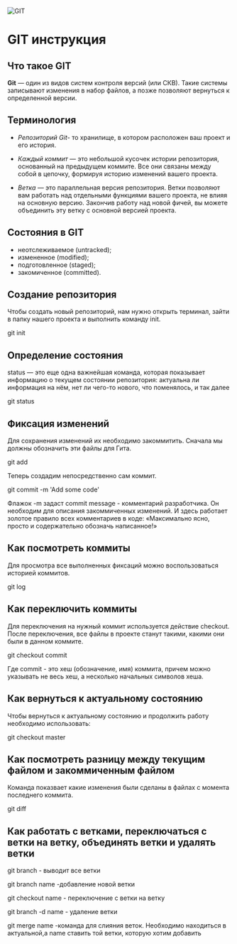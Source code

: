 ![GIT](//images/scale_1200.jpg)

# GIT инструкция 

## Что такое GIT

**Git** — один из видов систем контроля версий (или СКВ). Такие системы записывают изменения в набор файлов, а позже позволяют вернуться к определенной версии.

## Терминология

* *Репозиторий Git*- то хранилище, в котором расположен ваш проект и его история.

* *Каждый коммит* — это небольшой кусочек истории репозитория, основанный на предыдущем коммите. Все они связаны между собой в цепочку, формируя историю изменений вашего проекта.

* *Ветка* — это параллельная версия репозитория. Ветки позволяют вам работать над отдельными функциями вашего проекта, не влияя на основную версию. Закончив работу над новой фичей, вы можете объединить эту ветку с основной версией проекта.

## Состояния в GIT

* неотслеживаемое (untracked);
* измененное (modified);
* подготовленное (staged);  
* закомиченное (committed).

## Создание репозитория

Чтобы создать новый репозиторий, нам нужно открыть терминал, зайти в папку нашего проекта и выполнить команду init.

git init

## Определение состояния

status — это еще одна важнейшая команда, которая показывает информацию о текущем состоянии репозитория: актуальна ли информация на нём, нет ли чего-то нового, что поменялось, и так далее

git status

## Фиксация изменений

Для сохранения изменений их необходимо закоммитить. Cначала мы должны обозначить эти файлы для Гита.

git add

Теперь создадим непосредственно сам коммит.

git commit -m 'Add some code'

Флажок -m задаст commit message - комментарий разработчика. Он необходим для описания закоммиченных изменений. И здесь работает золотое правило всех комментариев в коде: «Максимально ясно, просто и содержательно обозначь написанное!»

## Как посмотреть коммиты

Для просмотра все выполненных фиксаций можно воспользоваться историей коммитов.

git log

## Как переключить коммиты

Для переключения на нужный коммит используется действие checkout. После переключения, все файлы в проекте станут такими, какими они были в данном коммите.

git checkout commit

Где commit - это хеш (обозначение, имя) коммита, причем можно указывать не весь хеш, а несколько начальных символов хеша.

## Как вернуться к актуальному состоянию

Чтобы вернуться к актуальному состоянию и продолжить работу необходимо использовать:

git checkout master

## Как посмотреть разницу между текущим файлом и закоммиченным файлом

Команда показвает какие изменения были сделаны в файлах с момента последнего коммита.

git diff

## Как работать с ветками, переключаться с ветки на ветку, объединять ветки и удалять ветки

git branch - выводит все ветки

git branch name -добавление новой ветки

git checkout name - переключение с ветки на ветку

git branch -d name - удаление ветки

git merge name -команда для слияния веток. Необходимо находиться в актуальной,а name ставить той ветки, которую хотим добавить 